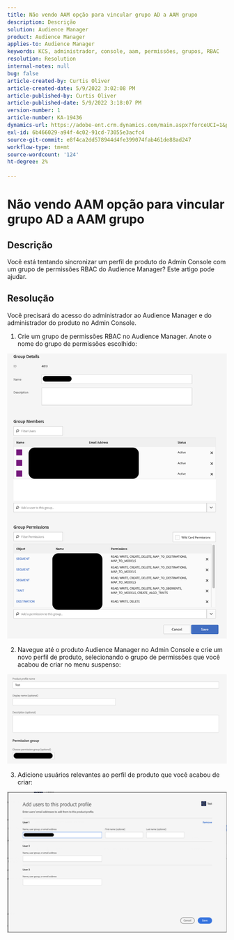 ```yaml
---
title: Não vendo AAM opção para vincular grupo AD a AAM grupo
description: Descrição
solution: Audience Manager
product: Audience Manager
applies-to: Audience Manager
keywords: KCS, administrador, console, aam, permissões, grupos, RBAC
resolution: Resolution
internal-notes: null
bug: false
article-created-by: Curtis Oliver
article-created-date: 5/9/2022 3:02:08 PM
article-published-by: Curtis Oliver
article-published-date: 5/9/2022 3:18:07 PM
version-number: 1
article-number: KA-19436
dynamics-url: https://adobe-ent.crm.dynamics.com/main.aspx?forceUCI=1&pagetype=entityrecord&etn=knowledgearticle&id=fd12a1fd-a8cf-ec11-a7b5-00224809c196
exl-id: 6b466029-a94f-4c02-91cd-73055e3acfc4
source-git-commit: e8f4ca2dd578944d4fe399074fab461de88ad247
workflow-type: tm+mt
source-wordcount: '124'
ht-degree: 2%

---
```


# Não vendo AAM opção para vincular grupo AD a AAM grupo

## Descrição


Você está tentando sincronizar um perfil de produto do Admin Console com um grupo de permissões RBAC do Audience Manager? Este artigo pode ajudar.


## Resolução


Você precisará do acesso do administrador ao Audience Manager e do administrador do produto no Admin Console.



1) Crie um grupo de permissões RBAC no Audience Manager. Anote o nome do grupo de permissões escolhido:

![](assets/5a5b40de-a9cf-ec11-a7b5-00224809c196.png)

2) Navegue até o produto Audience Manager no Admin Console e crie um novo perfil de produto, selecionando o grupo de permissões que você acabou de criar no menu suspenso:

![](assets/2689da02-aacf-ec11-a7b5-00224809c196.png)

3) Adicione usuários relevantes ao perfil de produto que você acabou de criar:

![](assets/6a896e46-aacf-ec11-a7b5-00224809c196.png)
